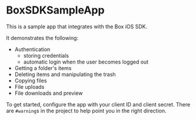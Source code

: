 BoxSDKSampleApp
===============

This is a sample app that integrates with the Box iOS SDK.

It demonstrates the following:

* Authentication
  * storing credentials
  * automatic login when the user becomes logged out
* Getting a folder's items
* Deleting items and manipulating the trash
* Copying files
* File uploads
* File downloads and preview

To get started, configure the app with your client ID and client secret. There
are `#warning`s in the project to help point you in the right direction.
